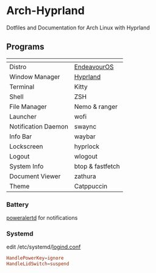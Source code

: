 # Arch-Hyprland
Dotfiles and Documentation for Arch Linux with Hyprland

## Programs

| <!-- -->            | <!-- -->                                |
|---------------------|-----------------------------------------|
| Distro              | [EndeavourOS](https://endeavouros.com/) |
| Window Manager      | [Hyprland](https://hyprland.org/)       |
| Terminal            | Kitty                                   |
| Shell               | ZSH                                     |
| File Manager        | Nemo & ranger                           |
| Launcher            | wofi                                    |
| Notification Daemon | swaync                                  |
| Info Bar            | waybar                                  |
| Lockscreen          | hyprlock                                |
| Logout              | wlogout                                 |
| System Info         | btop & fastfetch                        |
| Document Viewer     | zathura                                 |
| Theme               | Catppuccin                              |

### Battery

[poweralertd](https://aur.archlinux.org/packages/poweralertd) for notifications 

### Systemd

edit /etc/systemd/[logind.conf](https://www.freedesktop.org/software/systemd/man/latest/logind.conf.html)

```conf
HandlePowerKey=ignore
HandleLidSwitch=suspend
```
